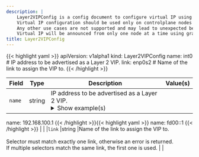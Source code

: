 ```yaml
---
description: |
    Layer2VIPConfig is a config document to configure virtual IP using Layer 2 (Ethernet) advertisement.
    Virtual IP configuration should be used only on controlplane nodes to provide virtual IP for Kubernetes API server.
    Any other use cases are not supported and may lead to unexpected behavior.
    Virtual IP will be announced from only one node at a time using gratuitous ARP announcements for IPv4.
title: Layer2VIPConfig
---
```


<!-- markdownlint-disable -->









{{< highlight yaml >}}
apiVersion: v1alpha1
kind: Layer2VIPConfig
name: int0 # IP address to be advertised as a Layer 2 VIP.
link: enp0s2 # Name of the link to assign the VIP to.
{{< /highlight >}}


| Field | Type | Description | Value(s) |
|-------|------|-------------|----------|
|`name` |string |IP address to be advertised as a Layer 2 VIP. <details><summary>Show example(s)</summary>{{< highlight yaml >}}
name: 192.168.100.1
{{< /highlight >}}{{< highlight yaml >}}
name: fd00::1
{{< /highlight >}}</details> | |
|`link` |string |Name of the link to assign the VIP to.<br><br>Selector must match exactly one link, otherwise an error is returned.<br>If multiple selectors match the same link, the first one is used.  | |






